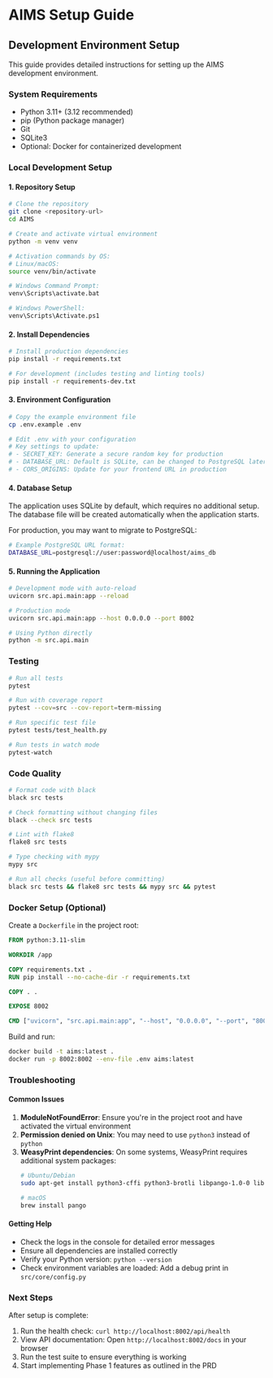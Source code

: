 # AIMS Setup Guide

## Development Environment Setup

This guide provides detailed instructions for setting up the AIMS development environment.

### System Requirements

- Python 3.11+ (3.12 recommended)
- pip (Python package manager)
- Git
- SQLite3
- Optional: Docker for containerized development

### Local Development Setup

#### 1. Repository Setup

```bash
# Clone the repository
git clone <repository-url>
cd AIMS

# Create and activate virtual environment
python -m venv venv

# Activation commands by OS:
# Linux/macOS:
source venv/bin/activate

# Windows Command Prompt:
venv\Scripts\activate.bat

# Windows PowerShell:
venv\Scripts\Activate.ps1
```

#### 2. Install Dependencies

```bash
# Install production dependencies
pip install -r requirements.txt

# For development (includes testing and linting tools)
pip install -r requirements-dev.txt
```

#### 3. Environment Configuration

```bash
# Copy the example environment file
cp .env.example .env

# Edit .env with your configuration
# Key settings to update:
# - SECRET_KEY: Generate a secure random key for production
# - DATABASE_URL: Default is SQLite, can be changed to PostgreSQL later
# - CORS_ORIGINS: Update for your frontend URL in production
```

#### 4. Database Setup

The application uses SQLite by default, which requires no additional setup. The database file will be created automatically when the application starts.

For production, you may want to migrate to PostgreSQL:
```bash
# Example PostgreSQL URL format:
DATABASE_URL=postgresql://user:password@localhost/aims_db
```

#### 5. Running the Application

```bash
# Development mode with auto-reload
uvicorn src.api.main:app --reload

# Production mode
uvicorn src.api.main:app --host 0.0.0.0 --port 8002

# Using Python directly
python -m src.api.main
```

### Testing

```bash
# Run all tests
pytest

# Run with coverage report
pytest --cov=src --cov-report=term-missing

# Run specific test file
pytest tests/test_health.py

# Run tests in watch mode
pytest-watch
```

### Code Quality

```bash
# Format code with black
black src tests

# Check formatting without changing files
black --check src tests

# Lint with flake8
flake8 src tests

# Type checking with mypy
mypy src

# Run all checks (useful before committing)
black src tests && flake8 src tests && mypy src && pytest
```

### Docker Setup (Optional)

Create a `Dockerfile` in the project root:

```dockerfile
FROM python:3.11-slim

WORKDIR /app

COPY requirements.txt .
RUN pip install --no-cache-dir -r requirements.txt

COPY . .

EXPOSE 8002

CMD ["uvicorn", "src.api.main:app", "--host", "0.0.0.0", "--port", "8002"]
```

Build and run:
```bash
docker build -t aims:latest .
docker run -p 8002:8002 --env-file .env aims:latest
```

### Troubleshooting

#### Common Issues

1. **ModuleNotFoundError**: Ensure you're in the project root and have activated the virtual environment
2. **Permission denied on Unix**: You may need to use `python3` instead of `python`
3. **WeasyPrint dependencies**: On some systems, WeasyPrint requires additional system packages:
   ```bash
   # Ubuntu/Debian
   sudo apt-get install python3-cffi python3-brotli libpango-1.0-0 libpangoft2-1.0-0
   
   # macOS
   brew install pango
   ```

#### Getting Help

- Check the logs in the console for detailed error messages
- Ensure all dependencies are installed correctly
- Verify your Python version: `python --version`
- Check environment variables are loaded: Add a debug print in `src/core/config.py`

### Next Steps

After setup is complete:
1. Run the health check: `curl http://localhost:8002/api/health`
2. View API documentation: Open `http://localhost:8002/docs` in your browser
3. Run the test suite to ensure everything is working
4. Start implementing Phase 1 features as outlined in the PRD